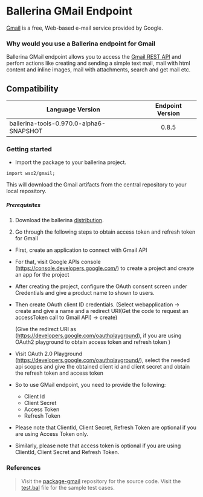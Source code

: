 # Ballerina GMail Endpoint

[Gmail](https://www.google.com/gmail/) is a free, Web-based e-mail service provided by Google.
### Why would you use a Ballerina endpoint for Gmail

Ballerina GMail endpoint allows you to access the [Gmail REST API](https://developers.google.com/gmail/api/v1/reference/) and perfom actions like creating and sending a simple text mail, mail
with html content and inline images, mail with attachments, search and get mail etc.

## Compatibility
| Language Version                             | Endpoint Version           |
| ---------------------------------------------|:--------------------------:|
| ballerina-tools-0.970.0-alpha6-SNAPSHOT      | 0.8.5                      | 

### Getting started

* Import the package to your ballerina project.
```
import wso2/gmail;
```
This will download the Gmail artifacts from the central repository to your local repository.

##### Prerequisites
1. Download the ballerina [distribution](https://ballerinalang.org/downloads/).

2. Go through the following steps to obtain access token and refresh token for Gmail

* First, create an application to connect with Gmail API
* For that, visit Google APIs console (https://console.developers.google.com/) to create a project and create an app for the project
* After creating the project, configure the OAuth consent screen under Credentials and give a product name to shown to users.
* Then create OAuth client ID credentials. (Select webapplication -> create and give a name and a redirect URI(Get the code to request an accessToken call to Gmail API) -> create)

    (Give the redirect URI as (https://developers.google.com/oauthplayground), if you are using OAuth2 playground to obtain access token and refresh token )
* Visit OAuth 2.0 Playground (https://developers.google.com/oauthplayground/), select the needed api scopes and give the obtained client id and client secret and obtain the refresh token and access token 

* So to use GMail endpoint, you need to provide the following:
    * Client Id
    * Client Secret
    * Access Token
    * Refresh Token
    
* Please note that ClientId, Client Secret, Refresh Token are optional if you are using Access Token only.
* Similarly, please note that access token is optional if you are using ClientId, Client Secret and Refresh Token.

### References

> Visit the [package-gmail](https://github.com/wso2-ballerina/package-gmail) repository for the source code.
> Visit the [test.bal](https://github.com/wso2-ballerina/package-gmail/blob/master/gmail/tests/test.bal) file
for the sample test cases.
